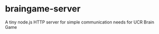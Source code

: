 braingame-server
================

A tiny node.js HTTP server for simple communication needs for UCR Brain Game
